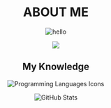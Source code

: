 # <h1 align="center"> ABOUT ME </h1>
<p align="center">
  <img src="https://readme-typing-svg.herokuapp.com?font=Kanit&size=25&duration=2000&pause=500&color=57ff00&width=124&lines=hello+user;i'm+way64!" alt="hello"/>
  <p align="center">
    <a href="https://visitorbadge.io/status?path=https%3A%2F%2Fgithub.com%2Fway64"><img src="https://api.visitorbadge.io/api/visitors?path=https%3A%2F%2Fgithub.com%2Fway64&label=Profile%20Views&labelColor=%2337d67a&countColor=%2337d67a&style=plastic" /></a>
  <h2 align="center">My Knowledge</h2>
  <div align="center">
    <img src="https://skillicons.dev/icons?i=py,html,css,nextjs,react,tailwind&perline=3" alt="Programming Languages Icons"/>
  </div>
</p>

<p align="center">
  <img src="https://github-readme-stats.vercel.app/api/?username=way64&title_color=ffffff&text_color=ffffff&show_icons=true&bg_color=00000000&hide_border=true&icon_color=ffffff&hide_title=true&count_private=true" alt="GitHub Stats"/>
</p>
